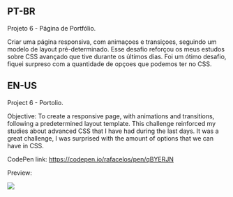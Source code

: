 <h2>PT-BR</h2>

Projeto 6 - Página de Portfólio.

Criar uma página responsiva, com animaçoes e transiçoes, seguindo um modelo de layout pré-determinado. Esse desafio reforçou os meus estudos sobre CSS avançado que tive durante
os últimos dias. Foi um ótimo desafio, fiquei surpreso com a quantidade de opçoes que podemos ter no CSS.

<h2>EN-US</h2>

Project 6 - Portolio.

Objective:
To create a responsive page, with animations and transitions, following a predetermined layout template. This challenge reinforced my studies about advanced CSS that I have had during
the last days. It was a great challenge, I was surprised with the amount of options that we can have in CSS.

CodePen link: https://codepen.io/rafacelos/pen/qBYERJN

Preview:

<img src="https://user-images.githubusercontent.com/59985074/188326165-faf04ed0-d35d-4408-a19c-789c434254dc.png"/>
